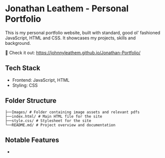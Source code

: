 # Jonathan Leathem - Personal Portfolio

This is my personal portfolio website, built with standard, good ol' fashioned JavaScript, HTML and CSS. It showcases my projects, skills and background.

🔗 Check it out: https://johnnyleathem.github.io/Jonathan-Portfolio/ 

## Tech Stack

- Frontend: JavaScript, HTML
- Styling: CSS

## Folder Structure

```
├──Images/ # Folder containing image assets and relevant pdfs
├──index.html/ # Main HTML file for the site
├──style.css/ # Stylesheet for the site
└──README.md/ # Project overview and documentation
```

## Notable Features

- 

